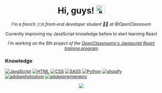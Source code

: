 <h1 align="center">Hi, guys! <img src="https://github.com/wervlad/wervlad/assets/24524555/766d336d-b87d-44ba-807c-c51de2bc6b4d" width="28px" alt="👋"></h1>

<!--<p align="center">
    <b>Welcome to my page!</b>
</p>-->
<p align="center">
    <i>
        I'm a french 🇫🇷 front-end developer student 👨‍🎓 at @OpenClassroom
    </i>
</p>
<p align="center">
        Currently improving my JavaScript knowledge before to start learning React
    </i>
</p>
<p align="center">
    <i>
I’m  working on the 6th project of the <a href="https://openclassrooms.com/en/paths/516-developpeur-dapplication-javascript-react">OpenClassrooms's Javascript React training program</a>
   </i>
</p>

       
### Knowledge

[![JavaScript](https://img.shields.io/badge/javascript-black?style=for-the-badge&logo=javascript)](https://github.com/olafswan)
[![HTML](https://img.shields.io/badge/html5-black?style=for-the-badge&logo=html5)](https://github.com/olafswan)
[![CSS](https://img.shields.io/badge/css3-black?style=for-the-badge&logo=css3)](https://github.com/olafswan)
[![SASS](https://img.shields.io/badge/sass-black?style=for-the-badge&logo=sass)](https://github.com/olafswan)
[![Python](https://img.shields.io/badge/python-black?style=for-the-badge&logo=python)](https://github.com/olafswan)
[![shopify](https://img.shields.io/badge/shopify-black?style=for-the-badge&logo=shopify)](https://github.com/olafswan)
[![adobephotoshop](https://img.shields.io/badge/adobephotoshop-black?style=for-the-badge&logo=adobephotoshop)](https://github.com/olafswan)
[![adobepremierepro](https://img.shields.io/badge/adobepremierepro-black?style=for-the-badge&logo=adobepremierepro)](https://github.com/olafswan)
        
        
        

        
  <p align="center">          
  <a href="https://github.com/antonkomarev/github-profile-views-counter"> 
  <img src="https://komarev.com/ghpvc/?username=olafswan&color=45d390" />  
  </a>
  </p>


        
<!--
**olafswan/olafswan** is a ✨ _special_ ✨ repository because its `README.md` (this file) appears on your GitHub profile.

Here are some ideas to get you started:

- 🔭 I’m currently working on ...
- 🌱 I’m currently learning ...
- 👯 I’m looking to collaborate on ...
- 🤔 I’m looking for help with ...
- 💬 Ask me about ...
- 📫 How to reach me: ...
- 😄 Pronouns: ...
- ⚡ Fun fact: ...
-->
